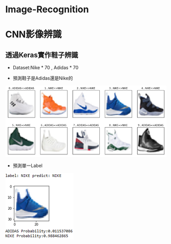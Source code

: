 # Image-Recognition
# CNN影像辨識
## 透過Keras實作鞋子辨識

* Dataset:Nike * 70 , Adidas * 70

* 預測鞋子是Adidas還是Nike的

![image](https://github.com/YuXiangWa/Image-Recognition/blob/master/Result.png)

* 預測單一Label

![image](https://github.com/YuXiangWa/Image-Recognition/blob/master/single_Result.PNG)

